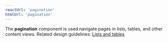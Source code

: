 ```yaml
---
reactUrl: 'pagination'
htmlUrl: 'pagination'
---
```

The **pagination** component is used navigate pages in lists, tables, and other content views. Related design guidelines: [Lists and tables](design-guidelines/usage-and-behavior/lists-and-tables)
